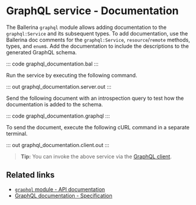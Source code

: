 # GraphQL service - Documentation

The Ballerina `graphql` module allows adding documentation to the `graphql:Service` and its subsequent types. To add documentation, use the Ballerina doc comments for the `graphql:Service`, `resource`/`remote` methods, types, and `enum`s. Add the documentation to include the descriptions to the generated GraphQL schema.

::: code graphql_documentation.bal :::

Run the service by executing the following command.

::: out graphql_documentation.server.out :::

Send the following document with an introspection query to test how the documentation is added to the schema.

::: code graphql_documentation.graphql :::

To send the document, execute the following cURL command in a separate terminal.

::: out graphql_documentation.client.out :::

>**Tip:** You can invoke the above service via the [GraphQL client](/learn/by-example/graphql-client-query-endpoint/).

## Related links
- [`graphql` module - API documentation](https://lib.ballerina.io/ballerina/graphql/latest)
- [GraphQL documentation - Specification](/spec/graphql/#35-documentation)
